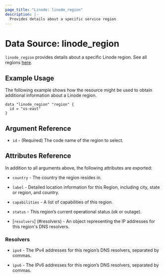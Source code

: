 ```yaml
---
page_title: "Linode: linode_region"
description: |-
  Provides details about a specific service region
---
```


# Data Source: linode\_region

`linode_region` provides details about a specific Linode region. See all regions [here](https://api.linode.com/v4/regions).

## Example Usage

The following example shows how the resource might be used to obtain additional information about a Linode region.

```hcl
data "linode_region" "region" {
  id = "us-east"
}
```

## Argument Reference

* `id` - (Required) The code name of the region to select.

## Attributes Reference

In addition to all arguments above, the following attributes are exported:

* `country` - The country the region resides in.

* `label` - Detailed location information for this Region, including city, state or region, and country.

* `capabilities` - A list of capabilities of this region.

* `status` - This region’s current operational status (ok or outage).

* [`resolvers`] (#resolvers) - An object representing the IP addresses for this region's DNS resolvers.

### Resolvers

* `ipv4` - The IPv4 addresses for this region’s DNS resolvers, separated by commas.

* `ipv6` - The IPv6 addresses for this region’s DNS resolvers, separated by commas.
